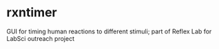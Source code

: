 # rxntimer
GUI for timing human reactions to different stimuli; part of Reflex Lab for LabSci outreach project
